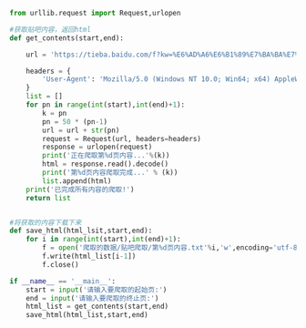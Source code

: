 
<BlogInfo id="202" title="6.贴吧爬虫" author="白日梦想猿" pv=0 read_times=0 pre_cost_time=0分56秒 category="爬虫学习" tag_list="['爬虫学习']" create_time="2020.05.30 13:23:42" update_time="2020.05.30 14:01:15" />

```python
from urllib.request import Request,urlopen

#获取贴吧内容，返回html
def get_contents(start,end):

    url = 'https://tieba.baidu.com/f?kw=%E6%AD%A6%E6%B1%89%E7%BA%BA%E7%BB%87%E5%A4%A7%E5%AD%A6&ie=utf-8&pn='

    headers = {
        'User-Agent': 'Mozilla/5.0 (Windows NT 10.0; Win64; x64) AppleWebKit/537.36 (KHTML, like Gecko) Chrome/83.0.4103.61 Safari/537.36'
    }
    list = []
    for pn in range(int(start),int(end)+1):
        k = pn
        pn = 50 * (pn-1)
        url = url + str(pn)
        request = Request(url, headers=headers)
        response = urlopen(request)
        print('正在爬取第%d页内容...'%(k))
        html = response.read().decode()
        print('第%d页内容爬取完成...' % (k))
        list.append(html)
    print('已完成所有内容的爬取!')
    return list


#将获取的内容下载下来
def save_html(html_lsit,start,end):
    for i in range(int(start),int(end)+1):
        f = open('爬取的数据/贴吧爬取/第%d页内容.txt'%i,'w',encoding='utf-8')
        f.write(html_list[i-1])
        f.close()

if __name__ == '__main__':
    start = input('请输入要爬取的起始页:')
    end = input('请输入要爬取的终止页:')
    html_list = get_contents(start,end)
    save_html(html_list,start,end)






```
